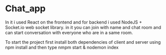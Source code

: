 # Chat_app
In it i used React on the frontend and for backend i used NodeJS + Socket.io web socket library.
in it you can join with name and chat room and can start conversation with everyone who are in a same room.

To start the project first install both dependencies of client and server using npm install and then type nmpm start & nodemon index

